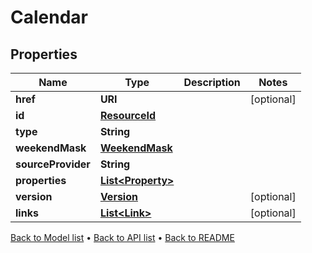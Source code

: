 

# Calendar


## Properties

| Name | Type | Description | Notes |
|------------ | ------------- | ------------- | -------------|
|**href** | **URI** |  |  [optional] |
|**id** | [**ResourceId**](ResourceId.md) |  |  |
|**type** | **String** |  |  |
|**weekendMask** | [**WeekendMask**](WeekendMask.md) |  |  |
|**sourceProvider** | **String** |  |  |
|**properties** | [**List&lt;Property&gt;**](Property.md) |  |  |
|**version** | [**Version**](Version.md) |  |  [optional] |
|**links** | [**List&lt;Link&gt;**](Link.md) |  |  [optional] |



[Back to Model list](../README.md#documentation-for-models) &#8226; [Back to API list](../README.md#documentation-for-api-endpoints) &#8226; [Back to README](../README.md)


